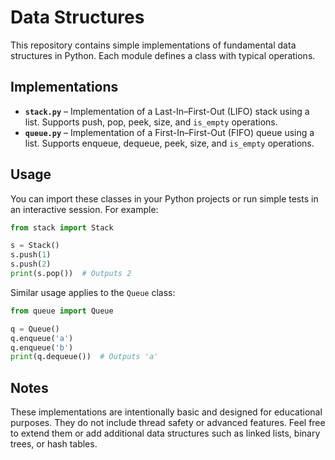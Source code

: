 # Data Structures

This repository contains simple implementations of fundamental data structures in Python. Each module defines a class with typical operations.

## Implementations

- **`stack.py`** – Implementation of a Last-In–First-Out (LIFO) stack using a list. Supports push, pop, peek, size, and `is_empty` operations.
- **`queue.py`** – Implementation of a First-In–First-Out (FIFO) queue using a list. Supports enqueue, dequeue, peek, size, and `is_empty` operations.

## Usage

You can import these classes in your Python projects or run simple tests in an interactive session. For example:

```python
from stack import Stack

s = Stack()
s.push(1)
s.push(2)
print(s.pop())  # Outputs 2
```

Similar usage applies to the `Queue` class:

```python
from queue import Queue

q = Queue()
q.enqueue('a')
q.enqueue('b')
print(q.dequeue())  # Outputs 'a'
```

## Notes

These implementations are intentionally basic and designed for educational purposes. They do not include thread safety or advanced features. Feel free to extend them or add additional data structures such as linked lists, binary trees, or hash tables.
